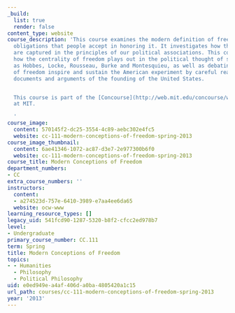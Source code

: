```yaml
---
_build:
  list: true
  render: false
content_type: website
course_description: 'This course examines the modern definition of freedom, and the
  obligations that people accept in honoring it. It investigates how these obligations
  are captured in the principles of our political associations. This course also studies
  how the centrality of freedom plays out in the political thought of such authors
  as Hobbes, Locke, Rousseau, Burke and Montesquieu, as well as debating which notions
  of freedom inspire and sustain the American experiment by careful reading of the
  documents and arguments of the founding of the United States.


  This course is part of the [Concourse](http://web.mit.edu/concourse/www/) program
  at MIT.

  '
course_image:
  content: 570145f2-dc25-3554-4c89-aebc302e4fc5
  website: cc-111-modern-conceptions-of-freedom-spring-2013
course_image_thumbnail:
  content: 6ae41346-1072-ac87-d3e7-2e977300b6f0
  website: cc-111-modern-conceptions-of-freedom-spring-2013
course_title: Modern Conceptions of Freedom
department_numbers:
- CC
extra_course_numbers: ''
instructors:
  content:
  - a274523d-757e-6410-3989-e7aa4ee6da65
  website: ocw-www
learning_resource_types: []
legacy_uid: 541fcd90-1287-5320-b8f2-cfcc2ed978b7
level:
- Undergraduate
primary_course_number: CC.111
term: Spring
title: Modern Conceptions of Freedom
topics:
- - Humanities
  - Philosophy
  - Political Philosophy
uid: e0ed949e-a4af-406d-a0ba-4805420a1c15
url_path: courses/cc-111-modern-conceptions-of-freedom-spring-2013
year: '2013'
---
```


